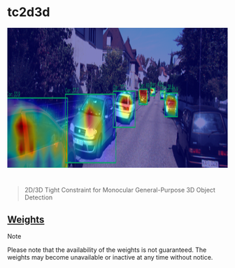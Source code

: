 # tc2d3d

<p align="center">
  <img src="assets/tc2d3d.png" alt="tc2d3d" width="1280" height="320" />
</p>

<h1></h1>

> 2D/3D Tight Constraint for Monocular General-Purpose 3D Object Detection

## [Weights](https://drive.google.com/drive/folders/1ce1w8c4vzSpj-GNz3PPrfdEepjvrQQDm?usp=sharing)

> [!NOTE]  
> Please note that the availability of the weights is not guaranteed. The weights may become unavailable or inactive at any time without notice.
